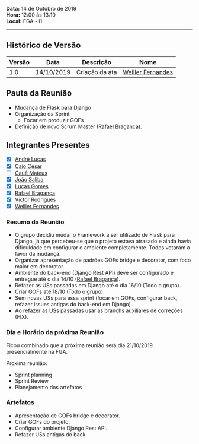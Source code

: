 **Data:** 14 de Outubro de 2019<br>
**Hora:** 12:00 às 13:10<br>
**Local:** FGA - i1 <br>

---

## Histórico de Versão
| **Versão** | **Data**   | **Descrição**  | **Nome**                                                 |
| ---------- | ---------- | -------------- | -------------------------------------------------------- |
|    1.0     | 14/10/2019 | Criação da ata | [Weiller Fernandes](https://github.com/WeillerFernandes) |

## Pauta da Reunião
- Mudança de Flask para Django
- Organização da Sprint
  - Focar em produzir GOFs
- Definição de novo Scrum Master ([Rafael Bragança](https://github.com/rafaelbrg)).

## Integrantes Presentes
- [x] [André Lucas](https://github.com/andrelucasf)<br>
- [x] [Caio César](https://github.com/Caiocbeleza)<br>
- [ ]  [Cauê Mateus](https://github.com/caue96)<br>
- [x] [João Saliba](https://github.com/joaosaliba)<br>
- [x] [Lucas Gomes](https://github.com/LGomees)<br>
- [x] [Rafael Bragança](https://github.com/rafaelbrg)<br>
- [x] [Victor Rodrigues](https://github.com/VictorRodriguesS0)<br>
- [x] [Weiller Fernandes](https://github.com/WeillerFernandes)<br>

### **Resumo da Reunião**

- O grupo decidiu mudar o Framework a ser utilizado de Flask para Django, já que percebeu-se que o projeto estava atrasado e ainda havia dificuldade em configurar o ambiente completamente. Todos votaram a favor da mudança.
- Organizar apresentação de padrões GOFs bridge e decorator, com foco maior em decorator.
- Ambiente do back-end (Django Rest API) deve ser configurado e entregue até o dia 14/10 ([Rafael     Bragança](https://github.com/rafaelbrg)).
- Refazer as USs passadas em Django até o dia 16/10 (Todo o grupo).
- Criar GOFs até 18/10 (Todo o grupo).
- Sem novas USs para essa sprint (focar em GOFs, configurar back, refazer issues antigas do back-end em Django).
- Ao refazer as USs passadas usar as branchs auxiliares de correções (FIX).


### **Dia e Horário da próxima Reunião**

Ficou combinado que a próxima reunião será dia 21/10/2019 presencialmente na FGA.

Proxima reunião:

- Sprint planning
- Sprint Review
- Planejamento dos artefatos

### **Artefatos**

- Apresentação de GOFs bridge e decorator.
- Criar GOFs do projeto.
- Configurar ambiente Django Rest API.
- Refazer USs antigas do back.
